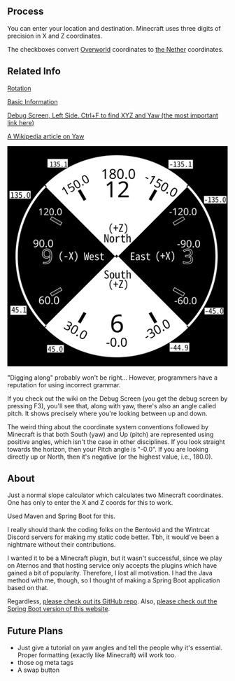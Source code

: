 ## Process

You can enter your location and destination. Minecraft uses three digits of precision in X and Z coordinates.

The checkboxes convert [Overworld](https://minecraft.fandom.com/wiki/Overworld) coordinates to [the Nether](https://minecraft.wiki/w/The_Nether) coordinates.

## Related Info

[Rotation](https://minecraft.wiki/w/Rotation)

[Basic Information](https://minecraft.wiki/w/Chunk_format/Entity/Rotation_(yaw))

[Debug Screen, Left Side. Ctrl+F to find XYZ and Yaw (the most important link here)](https://minecraft.wiki/w/Debug_screen#Left_side)

[A Wikipedia article on Yaw](https://en.wikipedia.org/wiki/Yaw_(rotation))

![image](https://github.com/FlyingSaturn/yawcalc-web/raw/refs/heads/main/yaw-angles.svg)

"Digging along" probably won't be right... However, programmers have a reputation for using incorrect grammar.

If you check out the wiki on the Debug Screen (you get the debug screen by pressing F3), you'll see that, along with yaw, there's also an angle called pitch. It shows precisely where you're looking between up and down.

The weird thing about the coordinate system conventions followed by Minecraft is that both South (yaw) and Up (pitch) are represented using positive angles, which isn't the case in other disciplines. If you look straight towards the horizon, then your Pitch angle is "-0.0". If you are looking directly up or North, then it's negative (or the highest value, i.e., 180.0).

## About

Just a normal slope calculator which calculates two Minecraft coordinates. One has only to enter the X and Z coords for this to work. 

Used Maven and Spring Boot for this.

I really should thank the coding folks on the Bentovid and the Wintrcat Discord servers for making my static code better. Tbh, it would've been a nightmare without their contributions.

I wanted it to be a Minecraft plugin, but it wasn't successful, since we play on Aternos and that hosting service only accepts the plugins which have gained a bit of popularity. Therefore, I lost all motivation. I had the Java method with me, though, so I thought of making a Spring Boot application based on that.

Regardless, [please check out its GitHub repo](https://github.com/FlyingSaturn/yaw-calculator). Also, [please check out the Spring Boot version of this website](https://github.com/FlyingSaturn/yawcalc-web).



## Future Plans

- Just give a tutorial on yaw angles and tell the people why it's essential. Proper formatting (exactly like Minecraft) will work too.
- those og meta tags
- A swap button
